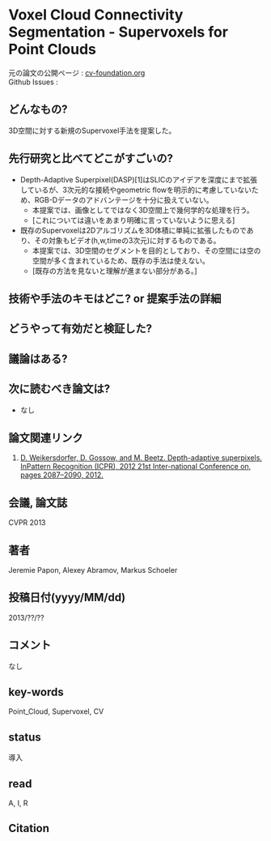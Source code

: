 # Voxel Cloud Connectivity Segmentation - Supervoxels for Point Clouds

元の論文の公開ページ : [cv-foundation.org](https://www.cv-foundation.org/openaccess/content_cvpr_2013/papers/Papon_Voxel_Cloud_Connectivity_2013_CVPR_paper.pdf)  
Github Issues : 

## どんなもの?
3D空間に対する新規のSupervoxel手法を提案した。

## 先行研究と比べてどこがすごいの?
- Depth-Adaptive Superpixel(DASP)[1]はSLICのアイデアを深度にまで拡張しているが、3次元的な接続やgeometric flowを明示的に考慮していないため、RGB-Dデータのアドバンテージを十分に扱えていない。
    - 本提案では、画像としてではなく3D空間上で幾何学的な処理を行う。
    - [これについては違いをあまり明確に言っていないように思える]
- 既存のSupervoxelは2Dアルゴリズムを3D体積に単純に拡張したものであり、その対象もビデオ(h,w,timeの3次元)に対するものである。
    - 本提案では、3D空間のセグメントを目的としており、その空間には空の空間が多く含まれているため、既存の手法は使えない。
    - [既存の方法を見ないと理解が進まない部分がある。]

## 技術や手法のキモはどこ? or 提案手法の詳細

## どうやって有効だと検証した?

## 議論はある?

## 次に読むべき論文は?
- なし

## 論文関連リンク
1. [D. Weikersdorfer, D. Gossow, and M. Beetz. Depth-adaptive superpixels. InPattern Recognition (ICPR), 2012 21st Inter-national Conference on, pages 2087–2090, 2012.](https://vision.in.tum.de/_media/teaching/ss2015/gpucourse_ss2015/dasp_slides.pdf)

## 会議, 論文誌
CVPR 2013

## 著者
Jeremie Papon, Alexey Abramov, Markus Schoeler

## 投稿日付(yyyy/MM/dd)
2013/??/??

## コメント
なし

## key-words
Point_Cloud, Supervoxel, CV

## status
導入

## read
A, I, R

## Citation
